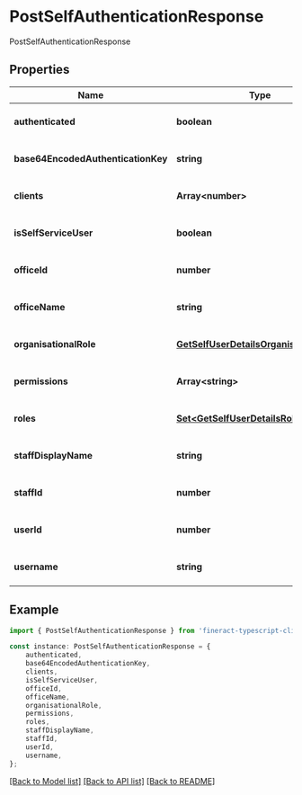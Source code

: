 # PostSelfAuthenticationResponse

PostSelfAuthenticationResponse

## Properties

Name | Type | Description | Notes
------------ | ------------- | ------------- | -------------
**authenticated** | **boolean** |  | [optional] [default to undefined]
**base64EncodedAuthenticationKey** | **string** |  | [optional] [default to undefined]
**clients** | **Array&lt;number&gt;** |  | [optional] [default to undefined]
**isSelfServiceUser** | **boolean** |  | [optional] [default to undefined]
**officeId** | **number** |  | [optional] [default to undefined]
**officeName** | **string** |  | [optional] [default to undefined]
**organisationalRole** | [**GetSelfUserDetailsOrganisationalRole**](GetSelfUserDetailsOrganisationalRole.md) |  | [optional] [default to undefined]
**permissions** | **Array&lt;string&gt;** |  | [optional] [default to undefined]
**roles** | [**Set&lt;GetSelfUserDetailsRoles&gt;**](GetSelfUserDetailsRoles.md) |  | [optional] [default to undefined]
**staffDisplayName** | **string** |  | [optional] [default to undefined]
**staffId** | **number** |  | [optional] [default to undefined]
**userId** | **number** |  | [optional] [default to undefined]
**username** | **string** |  | [optional] [default to undefined]

## Example

```typescript
import { PostSelfAuthenticationResponse } from 'fineract-typescript-client';

const instance: PostSelfAuthenticationResponse = {
    authenticated,
    base64EncodedAuthenticationKey,
    clients,
    isSelfServiceUser,
    officeId,
    officeName,
    organisationalRole,
    permissions,
    roles,
    staffDisplayName,
    staffId,
    userId,
    username,
};
```

[[Back to Model list]](../README.md#documentation-for-models) [[Back to API list]](../README.md#documentation-for-api-endpoints) [[Back to README]](../README.md)
